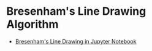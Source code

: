 # Bresenham's Line Drawing Algorithm
 - [Bresenham's Line Drawing in Jupyter Notebook](https://github.com/Jisan10667/Computer-Graphics-And-Image-Processing-Lab-Works-/blob/main/Task1/Bressenham_Line_Drawing_ALgorithm.ipynb)
